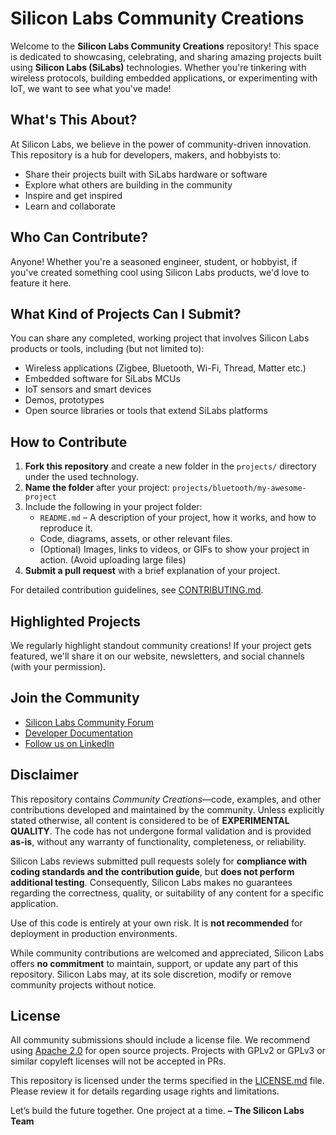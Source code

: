 # Silicon Labs Community Creations

Welcome to the **Silicon Labs Community Creations** repository!
This space is dedicated to showcasing, celebrating, and sharing amazing projects built using **Silicon Labs (SiLabs)** technologies. Whether you're tinkering with wireless protocols, building embedded applications, or experimenting with IoT, we want to see what you've made!

## What's This About?

At Silicon Labs, we believe in the power of community-driven innovation. This repository is a hub for developers, makers, and hobbyists to:

- Share their projects built with SiLabs hardware or software
- Explore what others are building in the community
- Inspire and get inspired
- Learn and collaborate

## Who Can Contribute?

Anyone! Whether you're a seasoned engineer, student, or hobbyist, if you've created something cool using Silicon Labs products, we'd love to feature it here.

## What Kind of Projects Can I Submit?

You can share any completed, working project that involves Silicon Labs products or tools, including (but not limited to):

- Wireless applications (Zigbee, Bluetooth, Wi-Fi, Thread, Matter etc.)
- Embedded software for SiLabs MCUs
- IoT sensors and smart devices
- Demos, prototypes
- Open source libraries or tools that extend SiLabs platforms

## How to Contribute

1. **Fork this repository** and create a new folder in the `projects/` directory under the used technology.
2. **Name the folder** after your project: `projects/bluetooth/my-awesome-project`
3. Include the following in your project folder:
    - `README.md` – A description of your project, how it works, and how to reproduce it.
    - Code, diagrams, assets, or other relevant files.
    - (Optional) Images, links to videos, or GIFs to show your project in action. (Avoid uploading large files)
4. **Submit a pull request** with a brief explanation of your project.

For detailed contribution guidelines, see [CONTRIBUTING.md](https://github.com/SiliconLabsSoftware/community-creations/blob/main/.github/CONTRIBUTING.md).

## Highlighted Projects

We regularly highlight standout community creations! If your project gets featured, we'll share it on our website, newsletters, and social channels (with your permission).

## Join the Community

- [Silicon Labs Community Forum](https://www.silabs.com/community)
- [Developer Documentation](https://docs.silabs.com/)
- [Follow us on LinkedIn](https://www.linkedin.com/company/siliconlabs)

## Disclaimer

This repository contains *Community Creations*—code, examples, and other contributions developed and maintained by the community. Unless explicitly stated otherwise, all content is considered to be of **EXPERIMENTAL QUALITY**. The code has not undergone formal validation and is provided **as-is**, without any warranty of functionality, completeness, or reliability.

Silicon Labs reviews submitted pull requests solely for **compliance with coding standards and the contribution guide**, but **does not perform additional testing**. Consequently, Silicon Labs makes no guarantees regarding the correctness, quality, or suitability of any content for a specific application.

Use of this code is entirely at your own risk. It is **not recommended** for deployment in production environments.

While community contributions are welcomed and appreciated, Silicon Labs offers **no commitment** to maintain, support, or update any part of this repository. Silicon Labs may, at its sole discretion, modify or remove community projects without notice.

## License

All community submissions should include a license file. We recommend using [Apache 2.0](https://www.apache.org/licenses/LICENSE-2.0) for open source projects.
Projects with GPLv2 or GPLv3 or similar copyleft licenses will not be accepted in PRs.

This repository is licensed under the terms specified in the [LICENSE.md](./LICENSE.md) file. Please review it for details regarding usage rights and limitations.  

Let’s build the future together. One project at a time.
**– The Silicon Labs Team**

